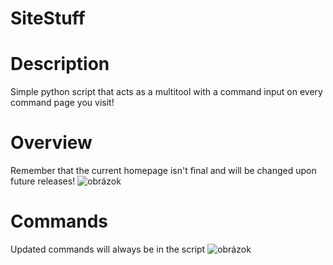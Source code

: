 # SiteStuff

# Description

Simple python script that acts as a multitool with a command input on every command page you visit!

# Overview

Remember that the current homepage isn't final and will be changed upon future releases!
![obrázok](https://github.com/JesterTheMan/SiteStuff/assets/146450864/f29b07ec-1c5c-4ff2-af87-fad7f46878aa)

# Commands

Updated commands will always be in the script
![obrázok](https://github.com/JesterTheMan/SiteStuff/assets/146450864/8f8f543d-781c-49be-b16a-0f3b0b5b6b0a)
